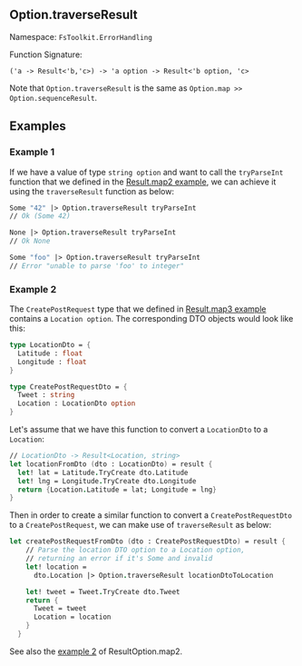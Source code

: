 ## Option.traverseResult

Namespace: `FsToolkit.ErrorHandling`

Function Signature:

```F#
('a -> Result<'b,'c>) -> 'a option -> Result<'b option, 'c>
```

Note that `Option.traverseResult` is the same as `Option.map >> Option.sequenceResult`.

## Examples

### Example 1

If we have a value of type `string option` and want to call the `tryParseInt` function that we defined in the [Result.map2 example](../result/map2.md#example-1), we can achieve it using the `traverseResult` function as below:

```fsharp
Some "42" |> Option.traverseResult tryParseInt
// Ok (Some 42)

None |> Option.traverseResult tryParseInt
// Ok None

Some "foo" |> Option.traverseResult tryParseInt
// Error "unable to parse 'foo' to integer"
```

### Example 2

The `CreatePostRequest` type that we defined in [Result.map3 example](../result/map3.md#createpostrequest) contains a `Location option`. The corresponding DTO objects would look like this:

```fsharp
type LocationDto = {
  Latitude : float
  Longitude : float
}

type CreatePostRequestDto = {
  Tweet : string
  Location : LocationDto option
}
```

Let's assume that we have this function to convert a `LocationDto` to a `Location`:

```fsharp
// LocationDto -> Result<Location, string>
let locationFromDto (dto : LocationDto) = result {
  let! lat = Latitude.TryCreate dto.Latitude
  let! lng = Longitude.TryCreate dto.Longitude
  return {Location.Latitude = lat; Longitude = lng}
}
```

Then in order to create a similar function to convert a `CreatePostRequestDto` to a `CreatePostRequest`, we can make use of `traverseResult` as below:

```fsharp
let createPostRequestFromDto (dto : CreatePostRequestDto) = result {
    // Parse the location DTO option to a Location option,
    // returning an error if it's Some and invalid
    let! location =
      dto.Location |> Option.traverseResult locationDtoToLocation

    let! tweet = Tweet.TryCreate dto.Tweet
    return {
      Tweet = tweet
      Location = location
    }
  }
```

See also the [example 2](../resultOption/map2.md#example-2) of ResultOption.map2.